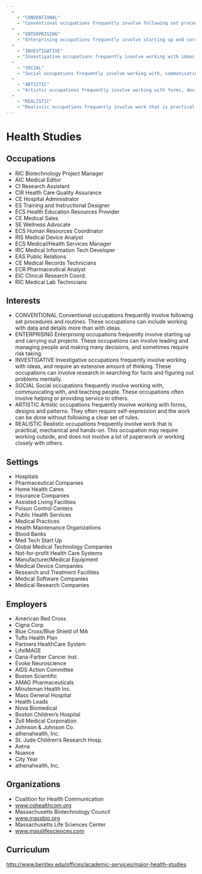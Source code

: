 ```yaml
---
  - 
    - "CONVENTIONAL"
    - "Conventional occupations frequently involve following set procedures and routines. These occupations can include working with data and details more than with ideas."
  - 
    - "ENTERPRISING"
    - "Enterprising occupations frequently involve starting up and carrying out projects. These occupations can involve leading and managing people and making many decisions, and sometimes require risk taking."
  - 
    - "INVESTIGATIVE"
    - "Investigative occupations frequently involve working with ideas, and require an extensive amount of thinking. These occupations can involve research in searching for facts and figuring out problems mentally."
  - 
    - "SOCIAL"
    - "Social occupations frequently involve working with, communicating with, and teaching people. These occupations often involve helping or providing service to others."
  - 
    - "ARTISTIC"
    - "Artistic occupations frequently involve working with forms, designs and patterns. They often require self-expression and the work can be done without following a clear set of rules."
  - 
    - "REALISTIC"
    - "Realistic occupations frequently involve work that is practical, mechanical and hands-on. This occupation may require working outside, and does not involve a lot of paperwork or working closely with others."
---
```

# Health Studies

## Occupations


 - RIC
    Biotechnology Project Manager
 - AIC
    Medical Editor
 - CI
    Research Assistant
 - CIR
    Health Care Quality Assurance
 - CE
    Hospital Administrator
 - ES
    Training and Instructional Designer
 - ECS
    Health Education Resources Provider
 - CE
    Medical Sales
 - SE
    Wellness Advocate
 - ECS
    Human Resources Coordinator
 - RIS
    Medical Device Analyst
 - ECS
    Medical/Health Services Manager
 - IRC
    Medical Information Tech Developer
 - EAS
    Public Relations
 - CE
    Medical Records Technicians
 - ECR
    Pharmaceutical Analyst
 - EIC
    Clinical Research Coord.
 - RIC
    Medical Lab Technicians

## Interests


 - CONVENTIONAL
    Conventional occupations frequently involve following set procedures and routines. These occupations can include working with data and details more than with ideas.
 - ENTERPRISING
    Enterprising occupations frequently involve starting up and carrying out projects. These occupations can involve leading and managing people and making many decisions, and sometimes require risk taking.
 - INVESTIGATIVE
    Investigative occupations frequently involve working with ideas, and require an extensive amount of thinking. These occupations can involve research in searching for facts and figuring out problems mentally.
 - SOCIAL
    Social occupations frequently involve working with, communicating with, and teaching people. These occupations often involve helping or providing service to others.
 - ARTISTIC
    Artistic occupations frequently involve working with forms, designs and patterns. They often require self-expression and the work can be done without following a clear set of rules.
 - REALISTIC
    Realistic occupations frequently involve work that is practical, mechanical and hands-on. This occupation may require working outside, and does not involve a lot of paperwork or working closely with others.

## Settings


 - Hospitals
 - Pharmaceutical Companies
 - Home Health Cares
 - Insurance Companies
 - Assisted Living Facilities
 - Poison Control Centers
 - Public Health Services
 - Medical Practices
 - Health Maintenance Organizations
 - Blood Banks
 - Med Tech Start Up
 - Global Medical Technology Companies
 - Not-for-profit Health Care Systems
 - Manufacturer/Medical Equipment
 - Medical Device Companies
 - Research and Treatment Facilities
 - Medical Software Companies
 - Medical Research Companies

## Employers


 - American Red Cross
 - Cigna Corp
 - Blue Cross/Blue Shield of MA
 - Tufts Health Plan
 - Partners HealthCare System
 - LifeIMAGE
 - Dana-Farber Cancer Inst.
 - Evoke Neuroscience
 - AIDS Action Committee
 - Boston Scientific
 - AMAG Pharmaceuticals
 - Minuteman Health Inc.
 - Mass General Hospital
 - Health Leads
 - Nova Biomedical
 - Boston Children’s Hospital
 - Zoll Medical Corporation
 - Johnson & Johnson Co.
 - athenahealth, Inc.
 - St. Jude Children’s Research Hosp.
 - Aetna
 - Nuance
 - City Year
 - athenahealth, Inc.

## Organizations


 - Coalition for Health Communication
 - www.cohealthcom.org
 - Massachusetts Biotechnology Council
 - www.massbio.org
 - Massachusetts Life Sciences Center
 - www.masslifesciences.com

## Curriculum


http://www.bentley.edu/offices/academic-services/major-health-studies
